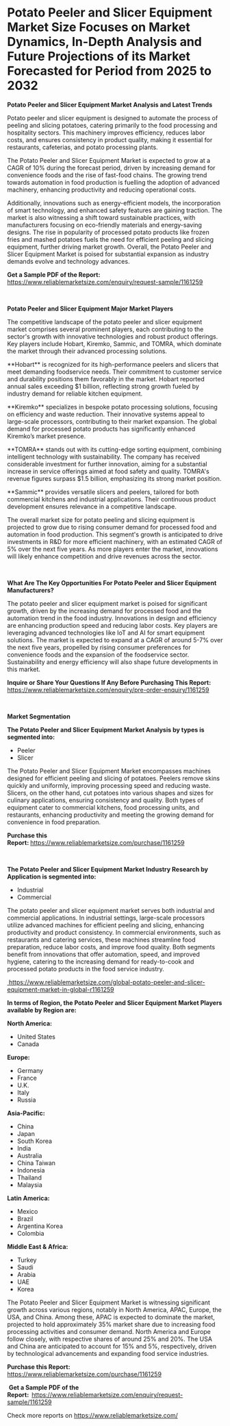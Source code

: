 <p><h1>Potato Peeler and Slicer Equipment Market Size Focuses on Market Dynamics, In-Depth Analysis and Future Projections of its Market Forecasted for Period from 2025 to 2032</h1></p><p><strong>Potato Peeler and Slicer Equipment Market Analysis and Latest Trends</strong></p>
<p><p>Potato peeler and slicer equipment is designed to automate the process of peeling and slicing potatoes, catering primarily to the food processing and hospitality sectors. This machinery improves efficiency, reduces labor costs, and ensures consistency in product quality, making it essential for restaurants, cafeterias, and potato processing plants.</p><p>The Potato Peeler and Slicer Equipment Market is expected to grow at a CAGR of 10% during the forecast period, driven by increasing demand for convenience foods and the rise of fast-food chains. The growing trend towards automation in food production is fuelling the adoption of advanced machinery, enhancing productivity and reducing operational costs.</p><p>Additionally, innovations such as energy-efficient models, the incorporation of smart technology, and enhanced safety features are gaining traction. The market is also witnessing a shift toward sustainable practices, with manufacturers focusing on eco-friendly materials and energy-saving designs. The rise in popularity of processed potato products like frozen fries and mashed potatoes fuels the need for efficient peeling and slicing equipment, further driving market growth. Overall, the Potato Peeler and Slicer Equipment Market is poised for substantial expansion as industry demands evolve and technology advances.</p></p>
<p><strong>Get a Sample PDF of the Report:&nbsp;</strong> <a href="https://www.reliablemarketsize.com/enquiry/request-sample/1161259?utm_campaign=2393&utm_medium=2&utm_source=Github&utm_content=ia&utm_term=22032025&utm_id=potato-peeler-and-slicer-equipment">https://www.reliablemarketsize.com/enquiry/request-sample/1161259</a></p>
<p>&nbsp;</p>
<p><strong>Potato Peeler and Slicer Equipment Major Market Players</strong></p>
<p><p>The competitive landscape of the potato peeler and slicer equipment market comprises several prominent players, each contributing to the sector's growth with innovative technologies and robust product offerings. Key players include Hobart, Kiremko, Sammic, and TOMRA, which dominate the market through their advanced processing solutions.</p><p>**Hobart** is recognized for its high-performance peelers and slicers that meet demanding foodservice needs. Their commitment to customer service and durability positions them favorably in the market. Hobart reported annual sales exceeding $1 billion, reflecting strong growth fueled by industry demand for reliable kitchen equipment.</p><p>**Kiremko** specializes in bespoke potato processing solutions, focusing on efficiency and waste reduction. Their innovative systems appeal to large-scale processors, contributing to their market expansion. The global demand for processed potato products has significantly enhanced Kiremko’s market presence.</p><p>**TOMRA** stands out with its cutting-edge sorting equipment, combining intelligent technology with sustainability. The company has received considerable investment for further innovation, aiming for a substantial increase in service offerings aimed at food safety and quality. TOMRA's revenue figures surpass $1.5 billion, emphasizing its strong market position.</p><p>**Sammic** provides versatile slicers and peelers, tailored for both commercial kitchens and industrial applications. Their continuous product development ensures relevance in a competitive landscape.</p><p>The overall market size for potato peeling and slicing equipment is projected to grow due to rising consumer demand for processed food and automation in food production. This segment's growth is anticipated to drive investments in R&D for more efficient machinery, with an estimated CAGR of 5% over the next five years. As more players enter the market, innovations will likely enhance competition and drive revenues across the sector.</p></p>
<p>&nbsp;</p>
<p><strong>What Are The Key Opportunities For Potato Peeler and Slicer Equipment Manufacturers?</strong></p>
<p><p>The potato peeler and slicer equipment market is poised for significant growth, driven by the increasing demand for processed food and the automation trend in the food industry. Innovations in design and efficiency are enhancing production speed and reducing labor costs. Key players are leveraging advanced technologies like IoT and AI for smart equipment solutions. The market is expected to expand at a CAGR of around 5-7% over the next five years, propelled by rising consumer preferences for convenience foods and the expansion of the foodservice sector. Sustainability and energy efficiency will also shape future developments in this market.</p></p>
<p><strong>Inquire or Share Your Questions If Any Before Purchasing This Report:</strong> <a href="https://www.reliablemarketsize.com/enquiry/pre-order-enquiry/1161259?utm_campaign=2393&utm_medium=2&utm_source=Github&utm_content=ia&utm_term=22032025&utm_id=potato-peeler-and-slicer-equipment">https://www.reliablemarketsize.com/enquiry/pre-order-enquiry/1161259</a></p>
<p>&nbsp;</p>
<p><strong>Market Segmentation</strong></p>
<p><strong>The Potato Peeler and Slicer Equipment Market Analysis by types is segmented into:</strong></p>
<p><ul><li>Peeler</li><li>Slicer</li></ul></p>
<p><p>The Potato Peeler and Slicer Equipment Market encompasses machines designed for efficient peeling and slicing of potatoes. Peelers remove skins quickly and uniformly, improving processing speed and reducing waste. Slicers, on the other hand, cut potatoes into various shapes and sizes for culinary applications, ensuring consistency and quality. Both types of equipment cater to commercial kitchens, food processing units, and restaurants, enhancing productivity and meeting the growing demand for convenience in food preparation.</p></p>
<p><strong>Purchase this Report:&nbsp;</strong><a href="https://www.reliablemarketsize.com/purchase/1161259?utm_campaign=2393&utm_medium=2&utm_source=Github&utm_content=ia&utm_term=22032025&utm_id=potato-peeler-and-slicer-equipment">https://www.reliablemarketsize.com/purchase/1161259</a></p>
<p>&nbsp;</p>
<p><strong>The Potato Peeler and Slicer Equipment Market Industry Research by Application is segmented into:</strong></p>
<p><ul><li>Industrial</li><li>Commercial</li></ul></p>
<p><p>The potato peeler and slicer equipment market serves both industrial and commercial applications. In industrial settings, large-scale processors utilize advanced machines for efficient peeling and slicing, enhancing productivity and product consistency. In commercial environments, such as restaurants and catering services, these machines streamline food preparation, reduce labor costs, and improve food quality. Both segments benefit from innovations that offer automation, speed, and improved hygiene, catering to the increasing demand for ready-to-cook and processed potato products in the food service industry.</p></p>
<p><a href="https://www.reliablemarketsize.com/global-potato-peeler-and-slicer-equipment-market-in-global-r1161259?utm_campaign=2393&utm_medium=2&utm_source=Github&utm_content=ia&utm_term=22032025&utm_id=potato-peeler-and-slicer-equipment">&nbsp;https://www.reliablemarketsize.com/global-potato-peeler-and-slicer-equipment-market-in-global-r1161259</a></p>
<p><strong>In terms of Region, the Potato Peeler and Slicer Equipment Market Players available by Region are:</strong></p>
<p>
    <p> <strong> North America: </strong>
        <ul>
            <li>United States</li>
            <li>Canada</li>
        </ul>
        </p> 
    <p> <strong> Europe: </strong>
        <ul>
            <li>Germany</li>
            <li>France</li>
            <li>U.K.</li>
            <li>Italy</li>
            <li>Russia</li>
        </ul>
        </p> 
    <p> <strong> Asia-Pacific: </strong>
        <ul>
            <li>China</li>
            <li>Japan</li>
            <li>South Korea</li>
            <li>India</li>
            <li>Australia</li>
            <li>China Taiwan</li>
            <li>Indonesia</li>
            <li>Thailand</li>
            <li>Malaysia</li>
        </ul>
        </p> 
    <p> <strong> Latin America: </strong>
        <ul>
            <li>Mexico</li>
            <li>Brazil</li>
            <li>Argentina Korea</li>
            <li>Colombia</li>
        </ul>
        </p> 
    <p> <strong> Middle East & Africa: </strong>
        <ul>
            <li>Turkey</li>
            <li>Saudi</li>
            <li>Arabia</li>
            <li>UAE</li>
            <li>Korea</li>
        </ul>
    </p>
    </p>
<p><p>The Potato Peeler and Slicer Equipment Market is witnessing significant growth across various regions, notably in North America, APAC, Europe, the USA, and China. Among these, APAC is expected to dominate the market, projected to hold approximately 35% market share due to increasing food processing activities and consumer demand. North America and Europe follow closely, with respective shares of around 25% and 20%. The USA and China are anticipated to account for 15% and 5%, respectively, driven by technological advancements and expanding food service industries.</p></p>
<p><strong>Purchase this Report: </strong><a href="https://www.reliablemarketsize.com/purchase/1161259?utm_campaign=2393&utm_medium=2&utm_source=Github&utm_content=ia&utm_term=22032025&utm_id=potato-peeler-and-slicer-equipment">https://www.reliablemarketsize.com/purchase/1161259</a></p>
<p>&nbsp;<strong>Get a Sample PDF of the Report:&nbsp;&nbsp;</strong><a href="https://www.reliablemarketsize.com/enquiry/request-sample/1161259?utm_campaign=2393&utm_medium=2&utm_source=Github&utm_content=ia&utm_term=22032025&utm_id=potato-peeler-and-slicer-equipment">https://www.reliablemarketsize.com/enquiry/request-sample/1161259</a></p>
<p><strong></strong></p>
<p>Check more reports on <a href="https://www.reliablemarketsize.com/?utm_campaign=2393&utm_medium=2&utm_source=Github&utm_content=ia&utm_term=22032025&utm_id=potato-peeler-and-slicer-equipment">https://www.reliablemarketsize.com/</a></p>